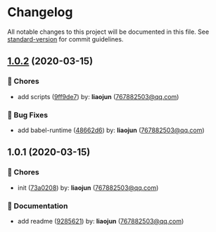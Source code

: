 # Changelog

All notable changes to this project will be documented in this file. See [standard-version](https://github.com/conventional-changelog/standard-version) for commit guidelines.

## [1.0.2](https://github.com/aisriver/codeact/compare/v1.0.1...v1.0.2) (2020-03-15)


### 🎫 Chores

* add scripts ([9ff9de7](https://github.com/aisriver/codeact/commit/9ff9de7)) by: **liaojun** (767882503@qq.com)


### 🐛 Bug Fixes

* add babel-runtime ([48662d6](https://github.com/aisriver/codeact/commit/48662d6)) by: **liaojun** (767882503@qq.com)



## 1.0.1 (2020-03-15)


### 🎫 Chores

* init ([73a0208](https://github.com/aisriver/codeact/commit/73a0208)) by: **liaojun** (767882503@qq.com)


### 📝 Documentation

* add readme ([9285621](https://github.com/aisriver/codeact/commit/9285621)) by: **liaojun** (767882503@qq.com)



